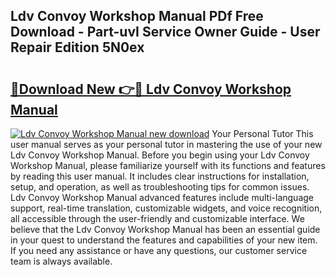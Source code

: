 ## Ldv Convoy Workshop Manual PDf Free Download - Part-uvI Service Owner Guide - User Repair Edition 5N0ex

# <h2><a href="http://cf15295.oget.top/?id=Ldv+Convoy+Workshop+Manual">🔗Download New 👉🔴 Ldv Convoy Workshop Manual</a></h2>

[![Ldv Convoy Workshop Manual new download](https://i.imgur.com/5g1atiW.png)](http://cf15295.oget.top/?id=Ldv+Convoy+Workshop+Manual)
Your Personal Tutor This user manual serves as your personal tutor in mastering the use of your new Ldv Convoy Workshop Manual. Before you begin using your Ldv Convoy Workshop Manual, please familiarize yourself with its functions and features by reading this user manual. It includes clear instructions for installation, setup, and operation, as well as troubleshooting tips for common issues. Ldv Convoy Workshop Manual advanced features include multi-language support, real-time translation, customizable widgets, and voice recognition, all accessible through the user-friendly and customizable interface. We believe that the Ldv Convoy Workshop Manual has been an essential guide in your quest to understand the features and capabilities of your new item. If you need any assistance or have any questions, our customer service team is always available.

